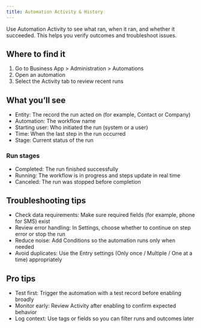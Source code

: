 ```yaml
---
title: Automation Activity & History
---
```


Use Automation Activity to see what ran, when it ran, and whether it succeeded. This helps you verify outcomes and troubleshoot issues.

## Where to find it

1. Go to Business App > Administration > Automations
2. Open an automation
3. Select the Activity tab to review recent runs

## What you’ll see

- Entity: The record the run acted on (for example, Contact or Company)
- Automation: The workflow name
- Starting user: Who initiated the run (system or a user)
- Time: When the last step in the run occurred
- Stage: Current status of the run

### Run stages

- Completed: The run finished successfully
- Running: The workflow is in progress and steps update in real time
- Canceled: The run was stopped before completion


## Troubleshooting tips

- Check data requirements: Make sure required fields (for example, phone for SMS) exist
- Review error handling: In Settings, choose whether to continue on step error or stop the run
- Reduce noise: Add Conditions so the automation runs only when needed
- Avoid duplicates: Use the Entry settings (Only once / Multiple / One at a time) appropriately

## Pro tips

- Test first: Trigger the automation with a test record before enabling broadly
- Monitor early: Review Activity after enabling to confirm expected behavior
- Log context: Use tags or fields so you can filter runs and outcomes later

